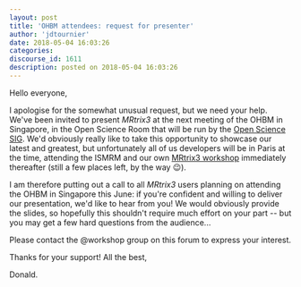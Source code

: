 ```yaml
---
layout: post
title: 'OHBM attendees: request for presenter'
author: 'jdtournier'
date: 2018-05-04 16:03:26
categories:
discourse_id: 1611
description: posted on 2018-05-04 16:03:26
---
```

Hello everyone, 

I apologise for the somewhat unusual request, but we need your help. We've been invited to present _MRtrix3_ at the next meeting of the OHBM in Singapore, in the Open Science Room that will be run by the [Open Science SIG](https://www.humanbrainmapping.org/i4a/pages/index.cfm?pageid=3712). We'd obviously really like to take this opportunity to showcase our latest and greatest, but unfortunately all of us developers will be in Paris at the time, attending the ISMRM and our own [MRtrix3 workshop](http://www.mrtrix.org/2018/01/30/announcing-the-first-mrtrix3-workshop-paris-june-22-24/) immediately thereafter (still a few places left, by the way :wink:). 

I am therefore putting out a call to all _MRtrix3_ users planning on attending the OHBM in Singapore this June: if you're confident and willing to deliver our presentation, we'd like to hear from you! We would obviously provide the slides, so hopefully this shouldn't require much effort on your part -- but you may get a few hard questions from the audience... 

Please contact the @workshop group on this forum to express your interest. 

Thanks for your support!
All the best,

Donald.
            